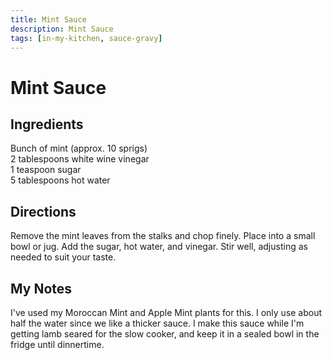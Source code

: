 ```yaml
---
title: Mint Sauce
description: Mint Sauce
tags: [in-my-kitchen, sauce-gravy]
---
```


# Mint Sauce

## Ingredients
Bunch of mint (approx. 10 sprigs)  
2 tablespoons white wine vinegar  
1 teaspoon sugar  
5 tablespoons hot water

## Directions
Remove the mint leaves from the stalks and chop finely. Place into a small bowl or jug. Add the sugar, hot water, and vinegar. Stir well, adjusting as needed to suit your taste.

## My Notes
I've used my Moroccan Mint and Apple Mint plants for this. I only use about half the water since we like a thicker sauce. I make this sauce while I'm getting lamb seared for the slow cooker, and keep it in a sealed bowl in the fridge until dinnertime.